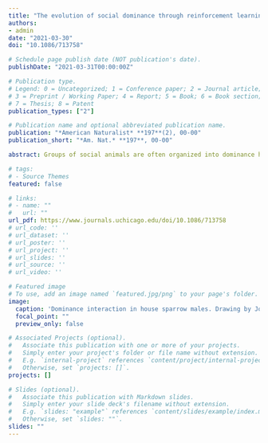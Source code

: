 ```yaml
---
title: "The evolution of social dominance through reinforcement learning"
authors:
- admin
date: "2021-03-30"
doi: "10.1086/713758"

# Schedule page publish date (NOT publication's date).
publishDate: "2021-03-31T00:00:00Z"

# Publication type.
# Legend: 0 = Uncategorized; 1 = Conference paper; 2 = Journal article;
# 3 = Preprint / Working Paper; 4 = Report; 5 = Book; 6 = Book section;
# 7 = Thesis; 8 = Patent
publication_types: ["2"]

# Publication name and optional abbreviated publication name.
publication: "*American Naturalist* **197**(2), 00-00"
publication_short: "*Am. Nat.* **197**, 00-00"

abstract: Groups of social animals are often organized into dominance hierarchies that are formed through pairwise interactions. There is much experimental data on hierarchies, examining such things as winner, loser, and bystander effects, as well as the linearity and replicability of hierarchies, but there is a lack evolutionary analyses of these basic observations. Here I present a game theory model of hierarchy formation in which individuals adjust their aggressive behavior toward other group members through reinforcement learning. Individual traits such as the tendency to generalize learning between interactions with different individuals, the rate of learning, and the initial tendency to be aggressive are genetically determined and can be tuned by evolution. I find that evolution favors individuals with high social competence, making use of individual recognition, bystander observational learning, and, to a limited extent, generalizing learned behavior between opponents when adjusting their behavior toward other group members. The results are in qualitative agreement with experimental data, for instance, in finding weaker winner effects compared to loser effects.

# tags:
# - Source Themes
featured: false

# links:
# - name: ""
#   url: ""
url_pdf: https://www.journals.uchicago.edu/doi/10.1086/713758
# url_code: ''
# url_dataset: ''
# url_poster: ''
# url_project: ''
# url_slides: ''
# url_source: ''
# url_video: ''

# Featured image
# To use, add an image named `featured.jpg/png` to your page's folder.
image:
  caption: 'Dominance interaction in house sparrow males. Drawing by Jos Zwarts (CC BY-SA 4.0).'
  focal_point: ""
  preview_only: false

# Associated Projects (optional).
#   Associate this publication with one or more of your projects.
#   Simply enter your project's folder or file name without extension.
#   E.g. `internal-project` references `content/project/internal-project/index.md`.
#   Otherwise, set `projects: []`.
projects: []

# Slides (optional).
#   Associate this publication with Markdown slides.
#   Simply enter your slide deck's filename without extension.
#   E.g. `slides: "example"` references `content/slides/example/index.md`.
#   Otherwise, set `slides: ""`.
slides: ""
---
```

